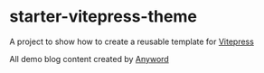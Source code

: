 # starter-vitepress-theme

A project to show how to create a reusable template for [Vitepress](https://vitepress.dev)

All demo blog content created by [Anyword](anyword.com)
